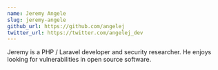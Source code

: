 ```yaml
---
name: Jeremy Angele
slug: jeremy-angele
github_url: https://github.com/angelej
twitter_url: https://twitter.com/angelej_dev
---
```


Jeremy is a PHP / Laravel developer and security researcher. He enjoys looking for vulnerabilities in open source software.
